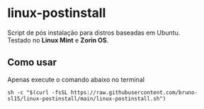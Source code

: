 # linux-postinstall
Script de pós instalação para distros baseadas em Ubuntu.\
Testado no **Linux Mint** e **Zorin OS**.

## Como usar

Apenas execute o comando abaixo no terminal
```shell
sh -c "$(curl -fsSL https://raw.githubusercontent.com/bruno-sl15/linux-postinstall/main/linux-postinstall.sh")
```